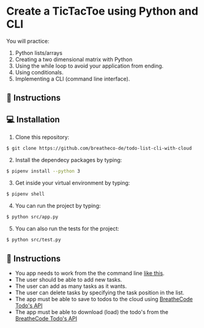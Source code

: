 # Create a TicTacToe using Python and CLI

You will practice:
1. Python lists/arrays
2. Creating a two dimensional matrix with Python
3. Using the while loop to avoid your application from ending.
4. Using conditionals.
5. Implementing a CLI (command line interface).

## 📝 Instructions



## 💻 Installation

1. Clone this repository: 

```sh
$ git clone https://github.com/breatheco-de/todo-list-cli-with-cloud
```

2. Install the dependecy packages by typing: 

```sh
$ pipenv install --python 3
```

3. Get inside your virtual environment by typing: 

```sh
$ pipenv shell
```

4. You can run the project by typing: 

```sh
$ python src/app.py
```
5. You can also run the tests for the project: 

```sh
$ python src/test.py
```

## 📝 Instructions

- You app needs to work from the the command line [like this](https://github.com/breatheco-de/todo-list-cli-with-cloud/blob/master/preview.gif).
- The user should be able to add new tasks.
- The user can add as many tasks as it wants.
- The user can delete tasks by specifying the task position in the list.
- The app must be able to save to todos to the cloud using [BreatheCode Todo's API](https://assets.breatheco.de/apis/fake/todos/)
- The app must be able to download (load) the todo's from the [BreatheCode Todo's API](https://assets.breatheco.de/apis/fake/todos/)


